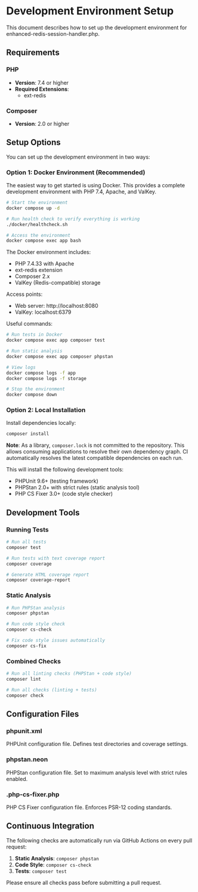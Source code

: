 # Development Environment Setup

This document describes how to set up the development environment for enhanced-redis-session-handler.php.

## Requirements

### PHP
- **Version**: 7.4 or higher
- **Required Extensions**:
  - ext-redis

### Composer
- **Version**: 2.0 or higher

## Setup Options

You can set up the development environment in two ways:

### Option 1: Docker Environment (Recommended)

The easiest way to get started is using Docker. This provides a complete development environment with PHP 7.4, Apache, and ValKey.

```bash
# Start the environment
docker compose up -d

# Run health check to verify everything is working
./docker/healthcheck.sh

# Access the environment
docker compose exec app bash
```

The Docker environment includes:
- PHP 7.4.33 with Apache
- ext-redis extension
- Composer 2.x
- ValKey (Redis-compatible) storage

Access points:
- Web server: http://localhost:8080
- ValKey: localhost:6379

Useful commands:
```bash
# Run tests in Docker
docker compose exec app composer test

# Run static analysis
docker compose exec app composer phpstan

# View logs
docker compose logs -f app
docker compose logs -f storage

# Stop the environment
docker compose down
```

### Option 2: Local Installation

Install dependencies locally:

```bash
composer install
```

**Note**: As a library, `composer.lock` is not committed to the repository. This allows consuming applications to resolve their own dependency graph. CI automatically resolves the latest compatible dependencies on each run.

This will install the following development tools:
- PHPUnit 9.6+ (testing framework)
- PHPStan 2.0+ with strict rules (static analysis tool)
- PHP CS Fixer 3.0+ (code style checker)

## Development Tools

### Running Tests

```bash
# Run all tests
composer test

# Run tests with text coverage report
composer coverage

# Generate HTML coverage report
composer coverage-report
```

### Static Analysis

```bash
# Run PHPStan analysis
composer phpstan

# Run code style check
composer cs-check

# Fix code style issues automatically
composer cs-fix
```

### Combined Checks

```bash
# Run all linting checks (PHPStan + code style)
composer lint

# Run all checks (linting + tests)
composer check
```

## Configuration Files

### phpunit.xml
PHPUnit configuration file. Defines test directories and coverage settings.

### phpstan.neon
PHPStan configuration file. Set to maximum analysis level with strict rules enabled.

### .php-cs-fixer.php
PHP CS Fixer configuration file. Enforces PSR-12 coding standards.

## Continuous Integration

The following checks are automatically run via GitHub Actions on every pull request:

1. **Static Analysis**: `composer phpstan`
2. **Code Style**: `composer cs-check`
3. **Tests**: `composer test`

Please ensure all checks pass before submitting a pull request.
